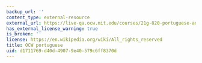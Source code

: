 ```yaml
---
backup_url: ''
content_type: external-resource
external_url: https://live-qa.ocw.mit.edu/courses/21g-820-portuguese-advanced-conversation-and-composition-fall-2014/
has_external_license_warning: true
is_broken: ''
license: https://en.wikipedia.org/wiki/All_rights_reserved
title: OCW portuguese
uid: d1711769-d40d-4907-9e40-579c6ff8370d
---
```


